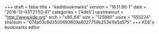 +++
draft = false
title = "keditbookmarks"
version = "16.11.90-1"
date = "2016-12-03T21:52:41"
categories = ['kde5']
upstreamurl = "http://www.kde.org"
arch = "x86_64"
size = "125880"
usize = "555224"
sha1sum = "074a03c8d3500693609a8027759b253e1fe5a575"
+++
KDE's bookmarks editor